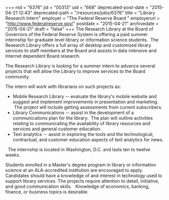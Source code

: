 +++
nid = "6376"
jid = "00313"
uid = "668"
deprecated-post-date = "2015-04-21 12:43"
deprecated-path = "/resources/jobs/6376"
title = "Library Research Intern"
employer = "The Federal Reserve Board "
employerurl = "http://www.federalreserve.gov/"
postdate = "2015-04-21"
archivedate = "2015-04-21"
draft = "false"
+++
The Research Library at the Board of Governors of the Federal Reserve
System is offering a paid summer internship for graduate level library
or information science students.  The Research Library offers a full
array of desktop and customized library services to staff members at the
Board and assists in data intensive and Internet dependent Board
research.

The Research Library is looking for a summer intern to advance several
projects that will allow the Library to improve services to the Board
community.

The intern will work with librarians on such projects as:

-   Mobile Research Library -- evaluate the library's mobile website and
    suggest and implement improvements in presentation and marketing.
     The project will include getting assessments from current
    subscribers.
-   Library Communications -- assist in the development of a
    communications plan for the library.  The plan will outline
    activities relating to communicating the availability of library
    resources and services and general customer education.
-   Text analytics -- assist in exploring the tools and the
    technological, contractual, and customer education aspects of text
    analytics for news.

  The internship is located in Washington, D.C. and lasts ten to twelve
weeks.
  
Students enrolled in a Master's degree program in library or information
science at an ALA-accredited institution are encouraged to apply.
Candidates should have a knowledge of and interest in technology used to
support library services. The projects require attention to detail,
initiative, and good communication skills.   Knowledge of economics,
banking, finance, or business topics is desirable.
